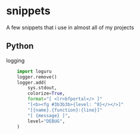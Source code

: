 # snippets
A few snippets that i use in almost all of my projects
## Python
logging
```py
    import loguru
    logger.remove()
    logger.add(
        sys.stdout,
        colorize=True,
        format="[ <lr>bfportal</> ]"
        "[<b><fg #3b3b3b>{level: ^8}</></>]"
        "[{name}.{function}:{line}]"
        "[ {message} ]",
        level="DEBUG",
    )
